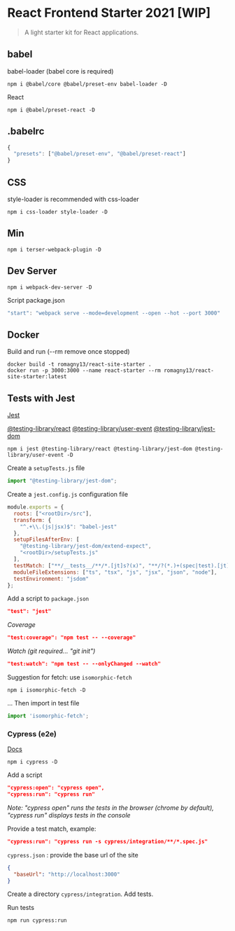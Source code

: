 
# React Frontend Starter 2021 [WIP]

> A light starter kit for React applications.


## babel

babel-loader (babel core is required)

```
npm i @babel/core @babel/preset-env babel-loader -D
```

React

```
npm i @babel/preset-react -D
```

## .babelrc

```js
{
  "presets": ["@babel/preset-env", "@babel/preset-react"]
}
```

## CSS

style-loader is recommended with css-loader

```
npm i css-loader style-loader -D
```

## Min

```
npm i terser-webpack-plugin -D
```

## Dev Server


```
npm i webpack-dev-server -D
```

Script package.json

```js
"start": "webpack serve --mode=development --open --hot --port 3000"
```


## Docker

Build and run (--rm remove once stopped)

```
docker build -t romagny13/react-site-starter .
docker run -p 3000:3000 --name react-starter --rm romagny13/react-site-starter:latest
```       

## Tests with Jest

[Jest](https://jestjs.io/docs/getting-started)

[@testing-library/react](https://testing-library.com/docs/react-testing-library/cheatsheet)
[@testing-library/user-event](https://testing-library.com/docs/ecosystem-user-event/)
[@testing-library/jest-dom](https://github.com/testing-library/jest-dom)

```
npm i jest @testing-library/react @testing-library/jest-dom @testing-library/user-event -D
```

Create a `setupTests.js` file

```js
import "@testing-library/jest-dom";
```

Create a `jest.config.js` configuration file

```js
module.exports = {
  roots: ["<rootDir>/src"],
  transform: {
    "^.+\\.(js|jsx)$": "babel-jest"
  },
  setupFilesAfterEnv: [
    "@testing-library/jest-dom/extend-expect",
    "<rootDir>/setupTests.js"
  ],
  testMatch: ["**/__tests__/**/*.[jt]s?(x)", "**/?(*.)+(spec|test).[jt]s?(x)"],
  moduleFileExtensions: ["ts", "tsx", "js", "jsx", "json", "node"],
  testEnvironment: "jsdom"
};
```

Add a script to `package.json`

```json
"test": "jest"
```

_Coverage_

```json
"test:coverage": "npm test -- --coverage"
```

_Watch (git required... "git init")_

```json
"test:watch": "npm test -- --onlyChanged --watch"
```

Suggestion for fetch: use `isomorphic-fetch`
```
npm i isomorphic-fetch -D
```

... Then import in test file

```js
import 'isomorphic-fetch';
```

### Cypress (e2e)

[Docs](https://docs.cypress.io/guides/getting-started/writing-your-first-test)

```
npm i cypress -D
``` 

Add a script

```json
"cypress:open": "cypress open", 
"cypress:run": "cypress run" 
```

_Note: "cypress open" runs the tests in the browser (chrome by default), "cypress run" displays tests in the console_

Provide a test match, example:

```json
"cypress:run": "cypress run -s cypress/integration/**/*.spec.js"
```

`cypress.json` : provide the base url of the site

```json
{
  "baseUrl": "http://localhost:3000"
}
```

Create a directory `cypress/integration`. Add tests.


Run tests

```
npm run cypress:run
``` 
